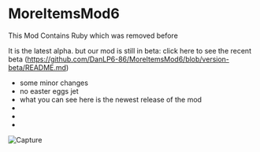 # MoreItemsMod6
This Mod Contains Ruby which was removed before

It is the latest alpha. but our mod is still in beta:
click here to see the recent beta (https://github.com/DanLP6-86/MoreItemsMod6/blob/version-beta/README.md)

- some minor changes
- no easter eggs jet
- what you can see here is the newest release of the mod
- 
- 
- 
![Capture](https://user-images.githubusercontent.com/83444480/140604275-79e41a24-f600-46c1-9bf2-7e5faa86bfdc.PNG)
